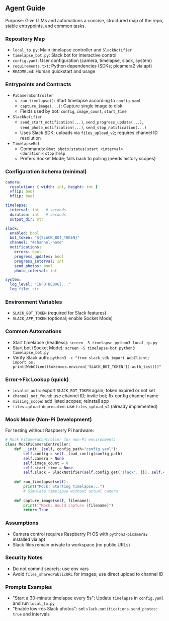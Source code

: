 ## Agent Guide

Purpose: Give LLMs and automations a concise, structured map of the repo, stable entrypoints, and common tasks.

### Repository Map
- `local_tp.py`: Main timelapse controller and `SlackNotifier`
- `timelapse_bot.py`: Slack bot for interactive control
- `config.yaml`: User configuration (camera, timelapse, slack, system)
- `requirements.txt`: Python dependencies (SDKs; picamera2 via apt)
- `README.md`: Human quickstart and usage

### Entrypoints and Contracts
- `PiCameraController`
  - `run_timelapse()`: Start timelapse according to `config.yaml`
  - `capture_image(...)`: Capture single image to disk
  - Fields used by bot: `config`, `image_count`, `start_time`
- `SlackNotifier`
  - `send_start_notification(...)`, `send_progress_update(...)`, `send_photo_notification(...)`, `send_stop_notification(...)`
  - Uses Slack SDK; uploads via `files_upload_v2`; requires channel ID resolution
- `TimelapseBot`
  - Commands: `@bot photo|status|start <interval> <duration>|stop|help`
  - Prefers Socket Mode; falls back to polling (needs history scopes)

### Configuration Schema (minimal)
```yaml
camera:
  resolution: { width: int, height: int }
  vflip: bool
  hflip: bool

timelapse:
  interval: int   # seconds
  duration: int   # seconds
  output_dir: str

slack:
  enabled: bool
  bot_token: "${SLACK_BOT_TOKEN}"
  channel: "#channel-name"
  notifications:
    errors: bool
    progress_updates: bool
    progress_interval: int
    send_photos: bool
    photo_interval: int

system:
  log_level: "INFO|DEBUG|..."
  log_file: str
```

### Environment Variables
- `SLACK_BOT_TOKEN` (required for Slack features)
- `SLACK_APP_TOKEN` (optional; enable Socket Mode)

### Common Automations
- Start timelapse (headless): `screen -S timelapse python3 local_tp.py`
- Start bot (Socket Mode): `screen -S timelapse-bot python3 timelapse_bot.py`
- Verify Slack auth: `python3 -c "from slack_sdk import WebClient; import os; print(WebClient(token=os.environ['SLACK_BOT_TOKEN']).auth_test())"`

### Error→Fix Lookup (quick)
- `invalid_auth`: export `SLACK_BOT_TOKEN` again; token expired or not set
- `channel_not_found`: use channel ID; invite bot; fix config channel name
- `missing_scope`: add listed scopes; reinstall app
- `files.upload deprecated`: use `files_upload_v2` (already implemented)

### Mock Mode (Non-Pi Development)
For testing without Raspberry Pi hardware:

```python
# Mock PiCameraController for non-Pi environments
class MockPiCameraController:
    def __init__(self, config_path="config.yaml"):
        self.config = self._load_config(config_path)
        self.camera = None
        self.image_count = 0
        self.start_time = None
        self.slack = SlackNotifier(self.config.get('slack', {}), self.config, logging.getLogger())
    
    def run_timelapse(self):
        print("Mock: Starting timelapse...")
        # Simulate timelapse without actual camera
    
    def capture_image(self, filename):
        print(f"Mock: Would capture {filename}")
        return True
```

### Assumptions
- Camera control requires Raspberry Pi OS with `python3-picamera2` installed via apt
- Slack files remain private to workspace (no public URLs)

### Security Notes
- Do not commit secrets; use env vars
- Avoid `files_sharedPublicURL` for images; use direct upload to channel ID

### Prompts Examples
- "Start a 30-minute timelapse every 5s": Update `timelapse` in `config.yaml` and run `local_tp.py`
- "Enable low-res Slack photos": set `slack.notifications.send_photos: true` and intervals


